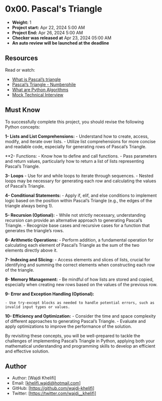 # 0x00. Pascal's Triangle

- **Weight:** 1
- **Project start:** Apr 22, 2024 5:00 AM
- **Project End:** Apr 26, 2024 5:00 AM
- **Checker was released at** Apr 23, 2024 05:00 AM
- **An auto review will be launched at the deadline**

## Resources
Read or watch:

- [What is Pascal’s triangle](https://www.cuemath.com/algebra/pascals-triangle/)
- [Pascal’s Triangle - Numberphile](https://www.youtube.com/watch?v=0iMtlus-afo)
- [What are Python Algorithms](https://builtin.com/data-science/python-algorithms)
- [Mock Technical Interview](https://www.youtube.com/watch?v=1qw5ITr3k9E)

## Must Know
To successfully complete this project, you should revise the following Python concepts:

**1- Lists and List Comprehensions:**
	- Understand how to create, access, modify, and iterate over lists.
	- Utilize list comprehensions for more concise and readable code, especially for generating rows of Pascal’s Triangle.

**2- Functions:
	- Know how to define and call functions.
	- Pass parameters and return values, particularly how to return a list of lists representing Pascal’s Triangle.

**3- Loops**
	- Use for and while loops to iterate through sequences.
	- Nested loops may be necessary for generating each row and calculating the values of Pascal’s Triangle.

**4- Conditional Statements:**
	- Apply if, elif, and else conditions to implement logic based on the position within Pascal’s Triangle (e.g., the edges of the triangle always being 1).

**5- Recursion (Optional):**
	- While not strictly necessary, understanding recursion can provide an alternative approach to generating Pascal’s Triangle.
	- Recognize base cases and recursive cases for a function that generates the triangle’s rows.

**6- Arithmetic Operations:**
	- Perform addition, a fundamental operation for calculating each element of Pascal’s Triangle as the sum of the two elements directly above it.

**7- Indexing and Slicing:**
	- Access elements and slices of lists, crucial for identifying and summing the correct elements when constructing each row of the triangle.

**8- Memory Management:**
	- Be mindful of how lists are stored and copied, especially when creating new rows based on the values of the previous row.

**9- Error and Exception Handling (Optional):**

	- Use try-except blocks as needed to handle potential errors, such as invalid input types or values.

**10- Efficiency and Optimization:**
	- Consider the time and space complexity of different approaches to generating Pascal’s Triangle.
	- Evaluate and apply optimizations to improve the performance of the solution.

By revisiting these concepts, you will be well-prepared to tackle the challenges of implementing Pascal’s Triangle in Python, applying both your mathematical understanding and programming skills to develop an efficient and effective solution.

## Author
- Author: [Wajdi Khelifi]
- Email: [khelifi.wajdi@hotmail.com]
- GitHub: [https://github.com/wajdi-khelifi]
- Twitter: [https://twitter.com/wajdi__khelifi]
